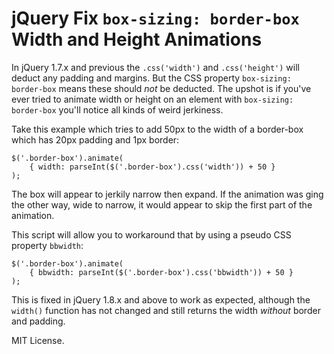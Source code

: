 jQuery Fix `box-sizing: border-box` Width and Height Animations
===============================================================

In jQuery 1.7.x and previous the `.css('width')` and `.css('height')` will deduct any
padding and margins. But the CSS property `box-sizing: border-box` means these should
*not* be deducted. The upshot is if you've ever tried to animate width or height on
an element with `box-sizing: border-box` you'll notice all kinds of weird jerkiness.

Take this example which tries to add 50px to the width of a border-box which has 20px
padding and 1px border:

    $('.border-box').animate(
        { width: parseInt($('.border-box').css('width')) + 50 }
    );

The box will appear to jerkily narrow then expand. If the animation was ging the other
way, wide to narrow, it would appear to skip the first part of the animation.

This script will allow you to workaround that by using a pseudo CSS property `bbwidth`:

    $('.border-box').animate(
        { bbwidth: parseInt($('.border-box').css('bbwidth')) + 50 }
    );

This is fixed in jQuery 1.8.x and above to work as expected, although the
`width()` function has not changed and still returns the width *without* border
and padding.

MIT License.
